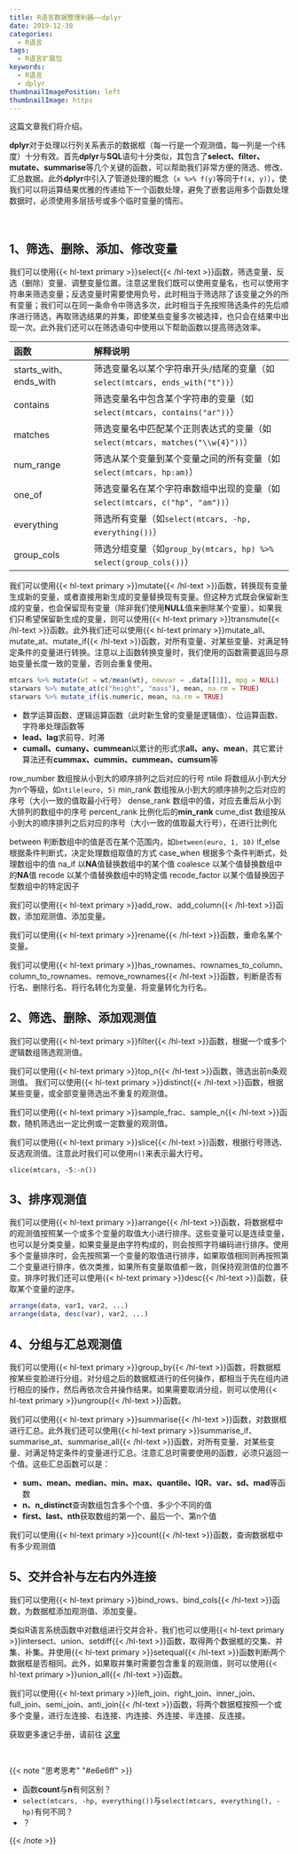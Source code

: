 ```yaml
---
title: R语言数据整理利器——dplyr
date: 2019-12-30
categories:
  - R语言
tags:
  - R语言扩展包
keywords:
  - R语言
  - dplyr
thumbnailImagePosition: left
thumbnailImage: https
---
```


这篇文章我们将介绍。

<!--more-->

<!-- toc -->

**dplyr**对于处理以行列关系表示的数据框（每一行是一个观测值，每一列是一个纬度）十分有效。首先**dplyr**与**SQL**语句十分类似，其包含了**select、filter、mutate、summarise**等几个关键的函数，可以帮助我们非常方便的筛选、修改、汇总数据。此外**dplyr**中引入了管道处理的概念（`x %>% f(y)`等同于`f(x, y)`），使我们可以将运算结果优雅的传递给下一个函数处理，避免了嵌套运用多个函数处理数据时，必须使用多层括号或多个临时变量的情形。

<br>

## 1、筛选、删除、添加、修改变量

我们可以使用{{< hl-text primary >}}select{{< /hl-text >}}函数，筛选变量、反选（删除）变量、调整变量位置。注意这里我们既可以使用变量名，也可以使用字符串来筛选变量；反选变量时需要使用负号，此时相当于筛选除了该变量之外的所有变量；我们可以在同一条命令中筛选多次，此时相当于先按照筛选条件的先后顺序进行筛选，再取筛选结果的并集，即使某些变量多次被选择，也只会在结果中出现一次。此外我们还可以在筛选语句中使用以下帮助函数以提高筛选效率。

| 函数                     | 解释说明                                                      
|:-------------------------|:-----------------------------------------------------------------
| starts_with、 ends_with  | 筛选变量名以某个字符串开头/结尾的变量（如`select(mtcars, ends_with("t"))`）
| contains                 | 筛选变量名中包含某个字符串的变量（如`select(mtcars, contains("ar"))`）
| matches                  | 筛选变量名中匹配某个正则表达式的变量（如`select(mtcars, matches("\\w{4}"))`）
| num_range                | 筛选从某个变量到某个变量之间的所有变量（如`select(mtcars, hp:am)`）
| one_of                   | 筛选变量名在某个字符串数组中出现的变量（如`select(mtcars, c("hp", "am"))`）
| everything               | 筛选所有变量（如`select(mtcars, -hp, everything())`）
| group_cols               | 筛选分组变量（如`group_by(mtcars, hp) %>% select(group_cols())`）

我们可以使用{{< hl-text primary >}}mutate{{< /hl-text >}}函数，转换现有变量生成新的变量，或者直接用新生成的变量替换现有变量。但这种方式既会保留新生成的变量，也会保留现有变量（除非我们使用**NULL**值来删除某个变量）。如果我们只希望保留新生成的变量，则可以使用{{< hl-text primary >}}transmute{{< /hl-text >}}函数。此外我们还可以使用{{< hl-text primary >}}mutate_all、mutate_at、mutate_if{{< /hl-text >}}函数，对所有变量、对某些变量、对满足特定条件的变量进行转换。注意以上函数转换变量时，我们使用的函数需要返回与原始变量长度一致的变量，否则会重复使用。

```R
mtcars %>% mutate(wt = wt/mean(wt), newvar = .data[[1]], mpg = NULL)
starwars %>% mutate_at(c("height", "mass"), mean, na.rm = TRUE)
starwars %>% mutate_if(is.numeric, mean, na.rm = TRUE)
```

- 数学运算函数、逻辑运算函数（此时新生曾的变量是逻辑值）、位运算函数、字符串处理函数等
- **lead、lag**求前导、时滞
- **cumall、cumany、cummean**以累计的形式求**all、any、mean**，其它累计算法还有**cummax、cummin、cummean、cumsum**等

row_number      数组按从小到大的顺序排列之后对应的行号
ntile           将数组从小到大分为n个等级，如`ntile(euro, 5)`
min_rank        数组按从小到大的顺序排列之后对应的序号（大小一致的值取最小行号）
dense_rank      数组中的值，对应去重后从小到大排列的数组中的序号
percent_rank    比例化后的**min_rank**
cume_dist       数组按从小到大的顺序排列之后对应的序号（大小一致的值取最大行号），在进行比例化

between         判断数组中的值是否在某个范围内，如`between(euro, 1, 10)`
if_else         根据条件判断式，决定处理数组取值的方式
case_when       根据多个条件判断式，处理数组中的值
na_if           以**NA**值替换数组中的某个值
coalesce        以某个值替换数组中的**NA**值
recode          以某个值替换数组中的特定值
recode_factor   以某个值替换因子型数组中的特定因子


我们可以使用{{< hl-text primary >}}add_row、add_column{{< /hl-text >}}函数，添加观测值、添加变量。

我们可以使用{{< hl-text primary >}}rename{{< /hl-text >}}函数，重命名某个变量。

我们可以使用{{< hl-text primary >}}has_rownames、rownames_to_column、column_to_rownames、remove_rownames{{< /hl-text >}}函数，判断是否有行名、删除行名、将行名转化为变量、将变量转化为行名。



## 2、筛选、删除、添加观测值

我们可以使用{{< hl-text primary >}}filter{{< /hl-text >}}函数，根据一个或多个逻辑数组筛选观测值。

我们可以使用{{< hl-text primary >}}top_n{{< /hl-text >}}函数，筛选出前n条观测值。
我们可以使用{{< hl-text primary >}}distinct{{< /hl-text >}}函数，根据某些变量，或全部变量筛选出不重复的观测值。

我们可以使用{{< hl-text primary >}}sample_frac、sample_n{{< /hl-text >}}函数，随机筛选出一定比例或一定数量的观测值。

我们可以使用{{< hl-text primary >}}slice{{< /hl-text >}}函数，根据行号筛选、反选观测值。注意此时我们可以使用`n()`来表示最大行号。

```
slice(mtcars, -5:-n())
```

## 3、排序观测值

我们可以使用{{< hl-text primary >}}arrange{{< /hl-text >}}函数，将数据框中的观测值按照某一个或多个变量的取值大小进行排序。这些变量可以是连续变量，也可以是分类变量，如果变量是由字符构成的，则会按照字符编码进行排序。使用多个变量排序时，会先按照第一个变量的取值进行排序，如果取值相同则再按照第二个变量进行排序，依次类推，如果所有变量取值都一致，则保持观测值的位置不变。排序时我们还可以使用{{< hl-text primary >}}desc{{< /hl-text >}}函数，获取某个变量的逆序。

```R
arrange(data, var1, var2, ...)
arrange(data, desc(var), var2, ...)
```

## 4、分组与汇总观测值

我们可以使用{{< hl-text primary >}}group_by{{< /hl-text >}}函数，将数据框按某些变脸进行分组，对分组之后的数据框进行的任何操作，都相当于先在组内进行相应的操作，然后再依次合并操作结果。如果需要取消分组，则可以使用{{< hl-text primary >}}ungroup{{< /hl-text >}}函数。

我们可以使用{{< hl-text primary >}}summarise{{< /hl-text >}}函数，对数据框进行汇总。此外我们还可以使用{{< hl-text primary >}}summarise_if、summarise_at、summarise_all{{< /hl-text >}}函数，对所有变量、对某些变量、对满足特定条件的变量进行汇总。注意汇总时需要使用的函数，必须只返回一个值。这些汇总函数可以是：

- **sum、mean、median、min、max、quantile、IQR、var、sd、mad**等函数
- **n、n_distinct**查询数组包含多个个值、多少个不同的值
- **first、last、nth**获取数组的第一个、最后一个、第n个值

我们可以使用{{< hl-text primary >}}count{{< /hl-text >}}函数，查询数据框中有多少观测值



## 5、交并合补与左右内外连接

我们可以使用{{< hl-text primary >}}bind_rows、bind_cols{{< /hl-text >}}函数，为数据框添加观测值、添加变量。

类似R语言系统函数中对数组进行交并合补，我们也可以使用{{< hl-text primary >}}intersect、union、setdiff{{< /hl-text >}}函数，取得两个数据框的交集、并集、补集。并使用{{< hl-text primary >}}setequal{{< /hl-text >}}函数判断两个数据框是否相同。此外，如果取并集时需要包含重复的观测值，则可以使用{{< hl-text primary >}}union_all{{< /hl-text >}}函数。

我们可以使用{{< hl-text primary >}}left_join、right_join、inner_join、full_join、semi_join、anti_join{{< /hl-text >}}函数，将两个数据框按照一个或多个变量，进行左连接、右连接、内连接、外连接、半连接、反连接。


获取更多速记手册，请前往 [这里](https://rstudio.com/resources/cheatsheets/)

<br>

{{< note "思考思考" "#e6e6ff" >}}
- 函数**count**与**n**有何区别？
- `select(mtcars, -hp, everything())`与`select(mtcars, everything(), -hp)`有何不同？
- ？

{{< /note >}}

<br>
